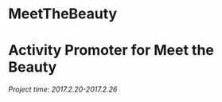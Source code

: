 # MeetTheBeauty
Activity Promoter for Meet the Beauty
=====================================

_Project time: 2017.2.20-2017.2.26_
